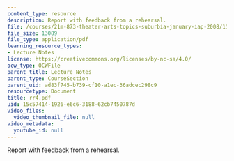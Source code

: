 ```yaml
---
content_type: resource
description: Report with feedback from a rehearsal.
file: /courses/21m-873-theater-arts-topics-suburbia-january-iap-2008/15c574141926e6c6318862cb7450787d_rr4.pdf
file_size: 13089
file_type: application/pdf
learning_resource_types:
- Lecture Notes
license: https://creativecommons.org/licenses/by-nc-sa/4.0/
ocw_type: OCWFile
parent_title: Lecture Notes
parent_type: CourseSection
parent_uid: ad83f745-b739-cf10-a1ec-36adcec298c9
resourcetype: Document
title: rr4.pdf
uid: 15c57414-1926-e6c6-3188-62cb7450787d
video_files:
  video_thumbnail_file: null
video_metadata:
  youtube_id: null
---
```

Report with feedback from a rehearsal.